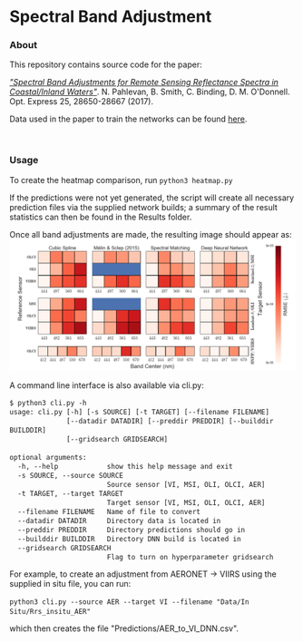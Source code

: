 # Spectral Band Adjustment 

### About
This repository contains source code for the paper:

<i>["Spectral Band Adjustments for Remote Sensing Reflectance Spectra in Coastal/Inland Waters"](https://www.osapublishing.org/oe/abstract.cfm?uri=oe-25-23-28650)</i>.
N. Pahlevan, B. Smith, C. Binding, D. M. O'Donnell. Opt. Express 25, 28650-28667 (2017).

Data used in the paper to train the networks can be found [here](https://www.dropbox.com/s/h7ftg566sj8q1ll/Nima_et_al_Optics_Express_2017.zip?dl=0).

<br>

### Usage
To create the heatmap comparison, run
`python3 heatmap.py`

If the predictions were not yet generated, the script will create all necessary prediction files via the supplied network builds; a summary of the result statistics can then be found in the Results folder. 

Once all band adjustments are made, the resulting image should appear as:
![heatmap.png](Results/heatmap.png?raw=true)


A command line interface is also available via cli.py:
```
$ python3 cli.py -h
usage: cli.py [-h] [-s SOURCE] [-t TARGET] [--filename FILENAME]
              [--datadir DATADIR] [--preddir PREDDIR] [--builddir BUILDDIR]
              [--gridsearch GRIDSEARCH]

optional arguments:
  -h, --help            show this help message and exit
  -s SOURCE, --source SOURCE
                        Source sensor [VI, MSI, OLI, OLCI, AER]
  -t TARGET, --target TARGET
                        Target sensor [VI, MSI, OLI, OLCI, AER]
  --filename FILENAME   Name of file to convert
  --datadir DATADIR     Directory data is located in
  --preddir PREDDIR     Directory predictions should go in
  --builddir BUILDDIR   Directory DNN build is located in
  --gridsearch GRIDSEARCH
                        Flag to turn on hyperparameter gridsearch
```

For example, to create an adjustment from AERONET -> VIIRS using the supplied in situ file, you can run:

`python3 cli.py --source AER --target VI --filename "Data/In Situ/Rrs_insitu_AER"`

which then creates the file "Predictions/AER_to_VI_DNN.csv". 
